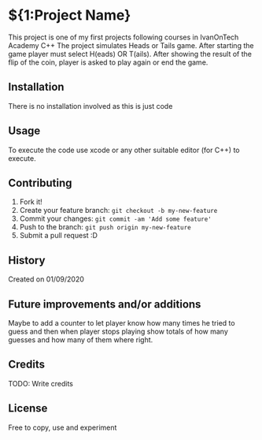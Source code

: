 # ${1:Project Name}
This project is one of my first projects following courses in IvanOnTech Academy C++
The project simulates Heads or Tails game. After starting the game player must select H(eads) OR T(ails). After showing the result of the flip of the coin, player is asked to play again or end the game.
## Installation
There is no installation involved as this is just code
## Usage
To execute the code use xcode or any other suitable editor (for C++) to execute.
## Contributing
1. Fork it!
2. Create your feature branch: `git checkout -b my-new-feature`
3. Commit your changes: `git commit -am 'Add some feature'`
4. Push to the branch: `git push origin my-new-feature`
5. Submit a pull request :D
## History
Created on 01/09/2020
## Future improvements and/or additions
Maybe to add a counter to let player know how many times he tried to guess and then when player stops playing show totals of how many guesses and how many of them where right.
## Credits
TODO: Write credits
## License
Free to copy, use and experiment
